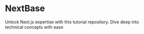 # NextBase
Unlock Next.js expertise with this tutorial repository. Dive deep into technical concepts with ease
